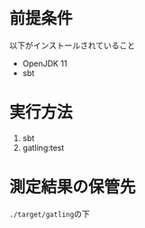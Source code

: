 # 前提条件
以下がインストールされていること
* OpenJDK 11
* sbt 

# 実行方法
1. sbt
2. gatling:test

# 測定結果の保管先
`./target/gatling`の下
